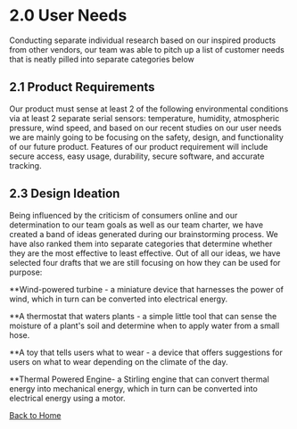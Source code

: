 # 2.0 User Needs

Conducting separate individual research based on our inspired products from other vendors, our team was able to pitch up a list of customer needs that is neatly pilled into separate categories below

## 2.1 Product Requirements
Our product must sense at least 2 of the following environmental conditions via at least 2 separate serial sensors: temperature, humidity, atmospheric pressure, wind speed, and based on our recent studies on our user needs we are mainly going to be focusing on the safety, design, and functionality of our future product. Features of our product requirement will include secure access, easy usage, durability, secure software, and accurate tracking. 

## 2.3 Design Ideation
Being influenced by the criticism of consumers online and our determination to our team goals as well as our team charter, we have created a band of ideas generated during our brainstorming process. We have also ranked them into separate categories that determine whether they are the most effective to least effective. Out of all our ideas, we have selected four drafts that we are still focusing on how they can be used for purpose: 

**Wind-powered turbine - a miniature device that harnesses the power of wind, which in turn can be converted into electrical energy.

**A thermostat that waters plants - a simple little tool that can sense the moisture of a plant's soil and determine when to apply water from a small hose.

**A toy that tells users what to wear - a device that offers suggestions for users on what to wear depending on the climate of the day.

**Thermal Powered Engine- a Stirling engine that can convert thermal energy into mechanical energy, which in turn can be converted into electrical energy using a motor.




[Back to Home](README.md)
